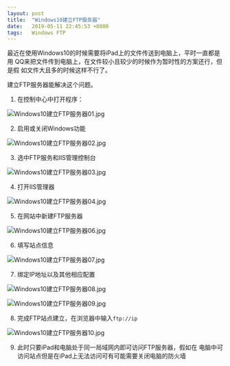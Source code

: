 ```yaml
---
layout: post
title:  "Windows10建立FTP服务器"
date:   2019-05-11 22:45:53 +0800
tags:   Windows FTP 
---
```


最近在使用Windows10的时候需要将iPad上的文件传送到电脑上，平时一直都是用
QQ来把文件传到电脑上，在文件较小且较少的时候作为暂时性的方案还行，但是假
如文件大且多的时候这样不行了。

建立FTP服务器能解决这个问题。

1. 在控制中心中打开程序：

![Windows10建立FTP服务器01.jpg][01]

2. 启用或关闭Windows功能

![Windows10建立FTP服务器02.jpg][02]

3. 选中FTP服务和IIS管理控制台

![Windows10建立FTP服务器03.jpg][03]

4. 打开IIS管理器

![Windows10建立FTP服务器04.jpg][04]

5. 在网站中新建FTP服务器

![Windows10建立FTP服务器06.jpg][06]

6. 填写站点信息

![Windows10建立FTP服务器07.jpg][07]

7. 绑定IP地址以及其他相应配置

![Windows10建立FTP服务器08.jpg][08]

![Windows10建立FTP服务器09.jpg][09]

8. 完成FTP站点建立，在浏览器中输入```ftp://ip```

![Windows10建立FTP服务器10.jpg][10]

9. 此时只要iPad和电脑处于同一局域网内即可访问FTP服务器，假如在
电脑中可访问站点但是在iPad上无法访问可有可能需要关闭电脑的防火墙

[01]:{{site.url}}/images/Windows10建立FTP服务器01.jpg
[02]:{{site.url}}/images/Windows10建立FTP服务器02.jpg
[03]:{{site.url}}/images/Windows10建立FTP服务器03.jpg
[04]:{{site.url}}/images/Windows10建立FTP服务器04.jpg
[06]:{{site.url}}/images/Windows10建立FTP服务器06.jpg
[07]:{{site.url}}/images/Windows10建立FTP服务器07.jpg
[08]:{{site.url}}/images/Windows10建立FTP服务器08.jpg
[09]:{{site.url}}/images/Windows10建立FTP服务器09.jpg
[10]:{{site.url}}/images/Windows10建立FTP服务器10.jpg


